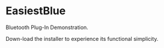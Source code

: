 # EasiestBlue
Bluetooth Plug-In Demonstration.

Down-load the installer to experience its functional simplicity.
